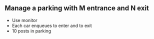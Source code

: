 ## Manage a parking with M entrance and N exit
- Use monitor
- Each car enqueues to enter and to exit
- 10 posts in parking

